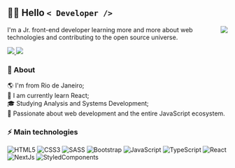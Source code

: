 ## :technologist: Hello  ```< Developer />```

<a href="https://github.com/MarlonVictor/github-readme-stats">
  <img align='right' src="https://github-readme-stats.vercel.app/api/top-langs/?username=MarlonVictor&theme=dracula">
</a>

I'm a Jr. front-end developer learning more and more about web technologies and contributing to the open source universe.

<p>
  <a href="cmarlonvictor11@gmail.com">
    <img src="https://img.shields.io/badge/-cmarlonvictor11@gmail.com-c14438?style=flat-square&logo=Gmail&logoColor=white&link=mailto:cmarlonvictor11@gmail.com"/>
  </a>
  <a href="https://www.linkedin.com/in/marlon-victor-2548b51a2/">
    <img src="https://img.shields.io/badge/-blue?style=flat-square&logo=Linkedin&logoColor=white&link=https://www.linkedin.com/in/marlon-victor-2548b51a2///)"/>
  </a>
</p>

### 🧐 About

:earth_americas: I'm from Rio de Janeiro;  
🌱 I am currently learn React;  
:mortar_board: Studying Analysis and Systems Development;  
:speech_balloon: Passionate about web development and the entire JavaScript ecosystem.

### ⚡ Main technologies

![HTML5](https://img.shields.io/badge/-HTML5-E34F26?style=flat-square&logo=html5&logoColor=white)
![CSS3](https://img.shields.io/badge/-CSS3-1572B6?style=flat-square&logo=css3)
![SASS](https://img.shields.io/badge/-SASS-DADBDF?style=flat-square&logo=sass)
![Bootstrap](https://img.shields.io/badge/-Bootstrap-563D7C?style=flat-square&logo=bootstrap)
![JavaScript](https://img.shields.io/badge/-JavaScript-000?style=flat-square&logo=javascript)
![TypeScript](https://img.shields.io/badge/-TypeScript-007ACC?style=flat-square&logo=typescript)
![React](https://img.shields.io/badge/-React-282C34?style=flat-square&logo=react)
![NextJs](https://img.shields.io/badge/-Next.js-000?style=flat-square&logo=next.js)
![StyledComponents](https://img.shields.io/badge/-StyledComponents-3A3A3A?style=flat-square&logo=styled-components)
